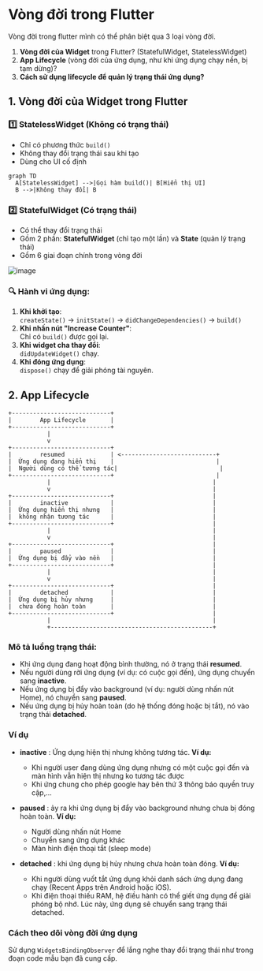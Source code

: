 # Vòng đời trong Flutter

Vòng đời trong flutter mình có thể phân biệt qua 3 loại vòng đời.

1. **Vòng đời của Widget** trong Flutter? (StatefulWidget, StatelessWidget)  
2. **App Lifecycle** (vòng đời của ứng dụng, như khi ứng dụng chạy nền, bị tạm dừng)?  
3. **Cách sử dụng lifecycle để quản lý trạng thái ứng dụng?**  

## 1. **Vòng đời của Widget** trong Flutter

### **1️⃣ StatelessWidget (Không có trạng thái)**
- Chỉ có phương thức `build()`
- Không thay đổi trạng thái sau khi tạo
- Dùng cho UI cố định

```mermaid
graph TD
  A[StatelessWidget] -->|Gọi hàm build()| B[Hiển thị UI]
  B -->|Không thay đổi| B
```

### **2️⃣ StatefulWidget (Có trạng thái)**
- Có thể thay đổi trạng thái
- Gồm 2 phần: **StatefulWidget** (chỉ tạo một lần) và **State** (quản lý trạng thái)
- Gồm 6 giai đoạn chính trong vòng đời

![image](https://github.com/user-attachments/assets/65512301-8539-45da-87e8-f0f63ce0da3d)

### 🔍 **Hành vi ứng dụng:**
1. **Khi khởi tạo**:  
   `createState()` → `initState()` → `didChangeDependencies()` → `build()`
2. **Khi nhấn nút "Increase Counter"**:  
   Chỉ có `build()` được gọi lại.
3. **Khi widget cha thay đổi**:  
   `didUpdateWidget()` chạy.
4. **Khi đóng ứng dụng**:  
   `dispose()` chạy để giải phóng tài nguyên.







## 2. **App Lifecycle**

```plaintext
+----------------------------+
|        App Lifecycle       |
+----------------------------+
           |
           v
+----------------------------+
|        resumed             | <---------------------------+
|  Ứng dụng đang hiển thị    |                             |
|  Người dùng có thể tương tác|                             |
+----------------------------+                             |
           |                                              |
           v                                              |
+----------------------------+                            |
|        inactive            |                            |
|  Ứng dụng hiển thị nhưng   |                            |
|  không nhận tương tác      |                            |
+----------------------------+                            |
           |                                              |
           v                                              |
+----------------------------+                            |
|        paused              |                            |
|  Ứng dụng bị đẩy vào nền   |                            |
+----------------------------+                            |
           |                                              |
           v                                              |
+----------------------------+                            |
|        detached            |                            |
|  Ứng dụng bị hủy nhưng     |                            |
|  chưa đóng hoàn toàn       |                            |
+----------------------------+                            |
           |                                              |
           +----------------------------------------------+
```

### Mô tả luồng trạng thái:
- Khi ứng dụng đang hoạt động bình thường, nó ở trạng thái **resumed**.
- Nếu người dùng rời ứng dụng (ví dụ: có cuộc gọi đến), ứng dụng chuyển sang **inactive**.
- Nếu ứng dụng bị đẩy vào background (ví dụ: người dùng nhấn nút Home), nó chuyển sang **paused**.
- Nếu ứng dụng bị hủy hoàn toàn (do hệ thống đóng hoặc bị tắt), nó vào trạng thái **detached**.

### Ví dụ
- **inactive** : Ứng dụng hiện thị nhưng không tương tác.
    **Ví dụ:**
    - Khi người user đang dùng ứng dụng nhưng có một cuộc gọi đến và màn hình vẫn hiện thị nhưng ko tương tác được
    - Khi ứng chung cho phép google hay bên thứ 3 thông báo quyền truy cập,...
 
- **paused** : ảy ra khi ứng dụng bị đẩy vào background nhưng chưa bị đóng hoàn toàn.
  **Ví dụ:**
  - Người dùng nhấn nút Home
  - Chuyển sang ứng dụng khác
  - Màn hình điện thoại tắt (sleep mode)

- **detached** : khi ứng dụng bị hủy nhưng chưa hoàn toàn đóng.
  **Ví dụ:**
  - Khi người dùng vuốt tắt ứng dụng khỏi danh sách ứng dụng đang chạy (Recent Apps trên Android hoặc iOS).
  - Khi điện thoại thiếu RAM, hệ điều hành có thể giết ứng dụng để giải phóng bộ nhớ. Lúc này, ứng dụng sẽ chuyển sang trạng thái detached.

### Cách theo dõi vòng đời ứng dụng
Sử dụng `WidgetsBindingObserver` để lắng nghe thay đổi trạng thái như trong đoạn code mẫu bạn đã cung cấp.

